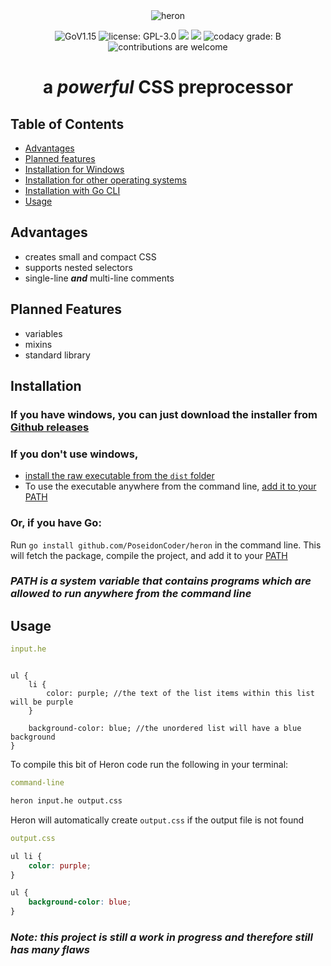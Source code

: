 <div align="center">

<img alt='heron' src="https://raw.githubusercontent.com/PoseidonCoder/heron/main/small_logo.png" />

![GoV1.15](https://img.shields.io/github/go-mod/go-version/PoseidonCoder/heron?style=for-the-badge)
![license: GPL-3.0](https://img.shields.io/github/license/PoseidonCoder/heron?style=for-the-badge)
![](https://img.shields.io/github/commit-activity/m/PoseidonCoder/heron.svg?style=for-the-badge)
![](https://img.shields.io/github/last-commit/PoseidonCoder/heron.svg?style=for-the-badge)
![codacy grade: B](https://img.shields.io/codacy/grade/1ee92d90d52b4b6e822345c7d5462be2?style=for-the-badge)
![contributions are welcome](https://img.shields.io/badge/contributions-welcome-orange.svg?style=for-the-badge)

# a *powerful* CSS preprocessor

</div>

## Table of Contents

*  [Advantages](#advantages)
*  [Planned features](#planned-features)
*  [Installation for Windows](#if-you-have-windows-you-can-just-download-the-installer-from-github-releaseshttpsgithubcomposeidoncoderheronreleases)
*  [Installation for other operating systems](#if-you-dont-use-windows)
*  [Installation with Go CLI](#or-if-you-have-go)
*  [Usage](#usage)

## Advantages

*  creates small and compact CSS
*  supports nested selectors
*  single-line ***and*** multi-line comments

## Planned Features

*  variables
*  mixins
*  standard library

## Installation

### If you have windows, you can just download the installer from [Github releases](https://github.com/PoseidonCoder/heron/releases)

### If you don't use windows,

*  [install the raw executable from the `dist` folder](https://github.com/PoseidonCoder/heron/tree/main/dist)
*  To use the executable anywhere from the command line, [add it to your PATH](https://katiek2.github.io/path-doc/)

### Or, if you have Go:

Run `go install github.com/PoseidonCoder/heron` in the command line. This will fetch the package, compile the project,
and add it to your [PATH](https://katiek2.github.io/path-doc/)

### *PATH is a system variable that contains programs which are allowed to run anywhere from the command line*

## Usage

```yaml
input.he
```

<pre><code>
ul {
    li {
        color: purple; //the text of the list items within this list will be purple
    }

    background-color: blue; //the unordered list will have a blue background
}
</code></pre>

To compile this bit of Heron code run the following in your terminal:

```yaml
command-line
```

```bash
heron input.he output.css
```

Heron will automatically create `output.css` if the output file is not found

```yaml
output.css
```

```css
ul li {
    color: purple;
}

ul {
    background-color: blue;
}
```

### *Note: this project is still a work in progress and therefore still has many flaws*
